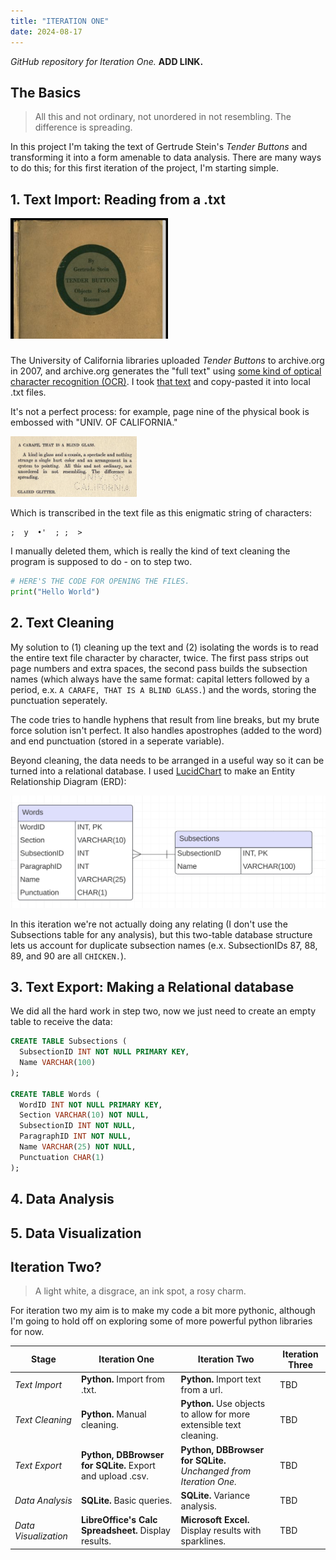 ```yaml
---
title: "ITERATION ONE"
date: 2024-08-17
---
```


*GitHub repository for Iteration One.* **ADD LINK.**

## The Basics

> All this and not ordinary, not unordered in not resembling. The difference is spreading.

In this project I'm taking the text of Gertrude Stein's *Tender Buttons* and transforming it into a form amenable to data analysis. There are many ways to do this; for this first iteration of the project, I'm starting simple. 

## 1. Text Import: Reading from a .txt

<img src="https://github.com/a-location-1/tender-buttons/blob/main/images/Tender-Buttons-Cover.png" alt="Cover page of Tender Buttons" width=50% height=50%>

##### 

The University of California libraries uploaded *Tender Buttons* to archive.org in 2007, and archive.org generates the "full text" using [some kind of optical character recognition (OCR)](https://blog.archive.org/2016/10/26/searching-through-everything/). I took [that text](https://archive.org/stream/tenderbuttonsobj00steirich/tenderbuttonsobj00steirich_djvu.txt) and copy-pasted it into local .txt files. 

It's not a perfect process: for example, page nine of the physical book is embossed with "UNIV. OF CALIFORNIA."

<img src="https://github.com/a-location-1/tender-buttons/blob/main/images/Tender-Buttons-Embossing.png" alt="Page Embossed with Univ. of California" width=40% height=40%>

Which is transcribed in the text file as this enigmatic string of characters:

```
;  y  •'  ; ;  >
```

I manually deleted them, which is really the kind of text cleaning the program is supposed to do - on to step two.  

```python
# HERE'S THE CODE FOR OPENING THE FILES.
print("Hello World")
```

## 2. Text Cleaning

My solution to (1) cleaning up the text and (2) isolating the words is to read the entire text file character by character, twice. The first pass strips out page numbers and extra spaces, the second pass builds the subsection names (which always have the same format: capital letters followed by a period, e.x. `A CARAFE, THAT IS A BLIND GLASS.`) and the words, storing the punctuation seperately.

The code tries to handle hyphens that result from line breaks, but my brute force solution isn't perfect. It also handles apostrophes (added to the word) and end punctuation (stored in a seperate variable). 

Beyond cleaning, the data needs to be arranged in a useful way so it can be turned into a relational database. I used [LucidChart](https://www.lucidchart.com/pages/er-diagrams) to make an Entity Relationship Diagram (ERD): 

![Entity Relationship Diagram with two tables, Words and Subsections](https://github.com/a-location-1/tender-buttons/blob/main/images/ERD-1.png)

In this iteration we're not actually doing any relating (I don't use the Subsections table for any analysis), but this two-table database structure lets us account for duplicate subsection names (e.x. SubsectionIDs 87, 88, 89, and 90 are all `CHICKEN.`). 

## 3. Text Export: Making a Relational database 

We did all the hard work in step two, now we just need to create an empty table to receive the data:

```sql
CREATE TABLE Subsections ( 
  SubsectionID INT NOT NULL PRIMARY KEY,
  Name VARCHAR(100)
);  

CREATE TABLE Words (
  WordID INT NOT NULL PRIMARY KEY,
  Section VARCHAR(10) NOT NULL,
  SubsectionID INT NOT NULL,
  ParagraphID INT NOT NULL,
  Name VARCHAR(25) NOT NULL,
  Punctuation CHAR(1)
); 
```

## 4. Data Analysis

## 5. Data Visualization

## Iteration Two?

>A  light  white,  a  disgrace,  an  ink  spot,  a  rosy 
charm. 

For iteration two my aim is to make my code a bit more pythonic, although I'm going to hold off on exploring some of more powerful python libraries for now. 

| Stage      | Iteration One | Iteration Two | Iteration Three |
| ----------- | ----------- | ----------- | ----------- | 
| *Text Import*      | **Python.** Import from .txt.  | **Python.** Import text from a url. | TBD |
| *Text Cleaning*   | **Python.** Manual cleaning.  | **Python.** Use objects to allow for more extensible text cleaning. | TBD |
| *Text Export*   | **Python, DBBrowser for SQLite.** Export and upload .csv. | **Python, DBBrowser for SQLite.** *Unchanged from Iteration One.*  | TBD |
| *Data Analysis*   | **SQLite.** Basic queries. | **SQLite.** Variance analysis. | TBD |
| *Data Visualization*   | **LibreOffice's Calc Spreadsheet.** Display results. | **Microsoft Excel.** Display results with sparklines. | TBD |

